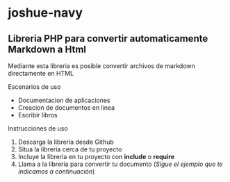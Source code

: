 # joshue-navy
## Libreria PHP para convertir automaticamente Markdown a Html

Mediante esta libreria es posible convertir archivos de markdown directamente en HTML

Escenarios de uso

* Documentacion de aplicaciones
* Creacion de documentos en linea
* Escribir libros 

Instrucciones de uso 

1. Descarga la libreria desde Github
2. Situa la libreria cerca de tu proyecto
3. Incluye la libreria en tu proyecto con **include** o **require**
4. Llama a la libreria para convertir tu documento (*Sigue el ejemplo que te indicamos a continuación*)
